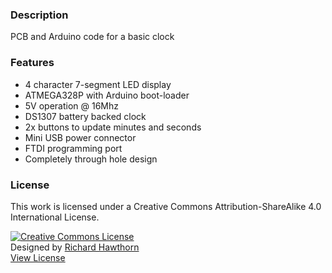 ### Description

PCB and Arduino code for a basic clock

### Features

- 4 character 7-segment LED display
- ATMEGA328P with Arduino boot-loader
- 5V operation @ 16Mhz
- DS1307 battery backed clock
- 2x buttons to update minutes and seconds
- Mini USB power connector
- FTDI programming port
- Completely through hole design

### License

This work is licensed under a Creative Commons Attribution-ShareAlike 4.0 International License.

<a rel="license" href="http://creativecommons.org/licenses/by-sa/4.0/"><img alt="Creative Commons License" style="border-width:0" src="https://i.creativecommons.org/l/by-sa/4.0/88x31.png" /></a><br />
Designed by <a xmlns:cc="http://creativecommons.org/ns#" href="http://www.richardhawthorn.com" property="cc:attributionName" rel="cc:attributionURL" target="_blank">Richard Hawthorn</a><br />
<a rel="license" href="http://creativecommons.org/licenses/by-sa/4.0/" target="_blank">View License</a>
